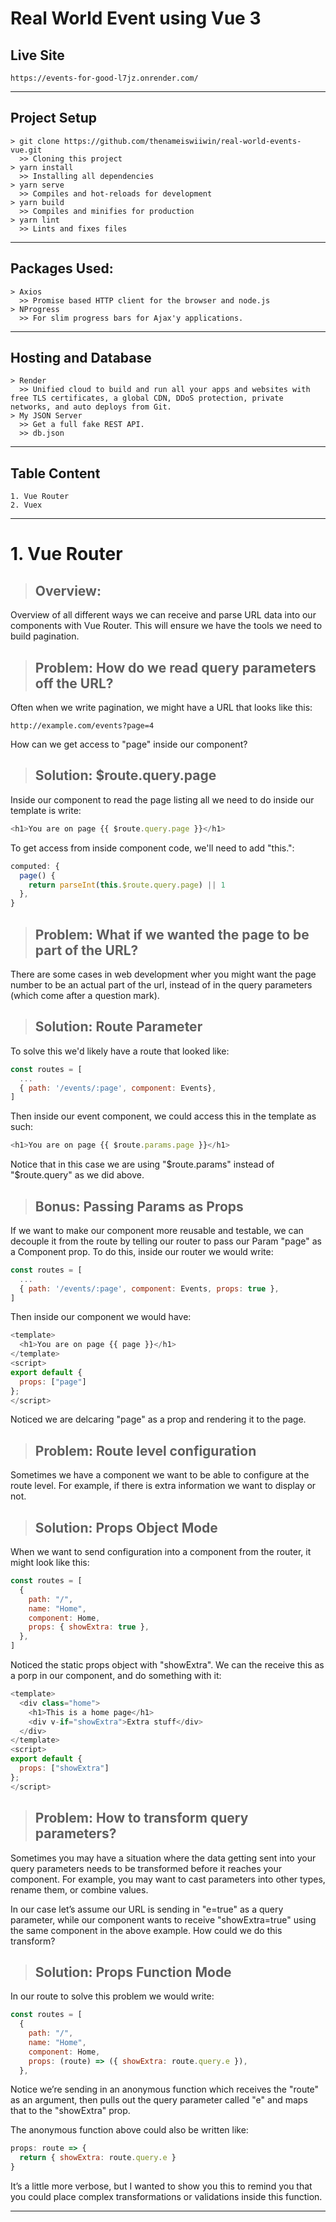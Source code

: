 # Real World Event using Vue 3

## Live Site

```
https://events-for-good-l7jz.onrender.com/
```

---

## Project Setup

```
> git clone https://github.com/thenameiswiiwin/real-world-events-vue.git
  >> Cloning this project
> yarn install
  >> Installing all dependencies
> yarn serve
  >> Compiles and hot-reloads for development
> yarn build
  >> Compiles and minifies for production
> yarn lint
  >> Lints and fixes files
```

---

## Packages Used:

```
> Axios
  >> Promise based HTTP client for the browser and node.js
> NProgress
  >> For slim progress bars for Ajax'y applications.
```

---

## Hosting and Database

```
> Render
  >> Unified cloud to build and run all your apps and websites with free TLS certificates, a global CDN, DDoS protection, private networks, and auto deploys from Git.
> My JSON Server
  >> Get a full fake REST API.
  >> db.json
```

---

## Table Content

```
1. Vue Router
2. Vuex
```

---

# 1. Vue Router

> ## Overview:

Overview of all different ways we can receive and parse URL data into our components with Vue Router. This will ensure we have the tools we need to build pagination.

> ## Problem: How do we read query parameters off the URL?

Often when we write pagination, we might have a URL that looks like this:

```
http://example.com/events?page=4
```

How can we get access to "page" inside our component?

> ## Solution: $route.query.page

Inside our component to read the page listing all we need to do inside our template is write:

```JavaScript
<h1>You are on page {{ $route.query.page }}</h1>
```

To get access from inside component code, we'll need to add "this.":

```JavaScript
computed: {
  page() {
    return parseInt(this.$route.query.page) || 1
  },
}
```

> ## Problem: What if we wanted the page to be part of the URL?

There are some cases in web development wher you might want the page number to be an actual part of the url, instead of in the query parameters (which come after a question mark).

> ## Solution: Route Parameter

To solve this we'd likely have a route that looked like:

```JavaScript
const routes = [
  ...
  { path: '/events/:page', component: Events},
]
```

Then inside our event component, we could access this in the template as such:

```JavaScript
<h1>You are on page {{ $route.params.page }}</h1>
```

Notice that in this case we are using "$route.params" instead of "$route.query" as we did above.

> ## Bonus: Passing Params as Props

If we want to make our component more reusable and testable, we can decouple it from the route by telling our router to pass our Param "page" as a Component prop. To do this, inside our router we would write:

```JavaScript
const routes = [
  ...
  { path: '/events/:page', component: Events, props: true },
]
```

Then inside our component we would have:

```JavaScript
<template>
  <h1>You are on page {{ page }}</h1>
</template>
<script>
export default {
  props: ["page"]
};
</script>
```

Noticed we are delcaring "page" as a prop and rendering it to the page.

> ## Problem: Route level configuration

Sometimes we have a component we want to be able to configure at the route level. For example, if there is extra information we want to display or not.

> ## Solution: Props Object Mode

When we want to send configuration into a component from the router, it might look like this:

```JavaScript
const routes = [
  {
    path: "/",
    name: "Home",
    component: Home,
    props: { showExtra: true },
  },
]
```

Noticed the static props object with "showExtra". We can the receive this as a porp in our component, and do something with it:

```JavaScript
<template>
  <div class="home">
    <h1>This is a home page</h1>
    <div v-if="showExtra">Extra stuff</div>
  </div>
</template>
<script>
export default {
  props: ["showExtra"]
};
</script>
```

> ## Problem: How to transform query parameters?

Sometimes you may have a situation where the data getting sent into your query parameters needs to be transformed before it reaches your component. For example, you may want to cast parameters into other types, rename them, or combine values.

In our case let’s assume our URL is sending in "e=true" as a query parameter, while our component wants to receive "showExtra=true" using the same component in the above example. How could we do this transform?

> ## Solution: Props Function Mode

In our route to solve this problem we would write:

```JavaScript
const routes = [
  {
    path: "/",
    name: "Home",
    component: Home,
    props: (route) => ({ showExtra: route.query.e }),
  },
```

Notice we’re sending in an anonymous function which receives the "route" as an argument, then pulls out the query parameter called "e" and maps that to the "showExtra" prop.

The anonymous function above could also be written like:

```JavaScript
props: route => {
  return { showExtra: route.query.e }
}
```

It’s a little more verbose, but I wanted to show you this to remind you that you could place complex transformations or validations inside this function.

---

